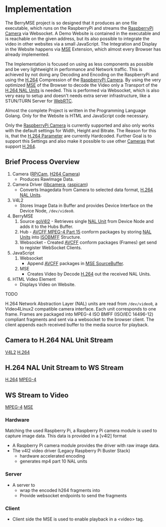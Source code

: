 # Implementation

The BerryMSE project is so designed that it produces an one file executable, which runs on the RaspberryPi and streams the [RaspberryPi Camera](Theory/Camera%20and%20Driver/rpicamera.md) via Websocket. A Demo Website is contained in the executable and is reachable on the given address, but its also possible to integrate the video in other websites via a small JavaScript. The Integration and Display in the Website happens via [MSE](Theory/Video/mse.md) Extension, which almost every Browser has already implemented.

The Implementation is focused on using as less components as possible and be very lightweight in performance and Network traffic. This is achieved by not doing any Decoding and Encoding on the RaspberryPi and using the [H.264](Theory/Video/h264.md) Compression of the [RaspberryPi Camera](Theory/Camera%20and%20Driver/rpicamera.md). By using the very optimized [MSE](Theory/Video/mse.md) of the Browser to decode the Video only a Transport of the [H.264 NAL Units](Theory/Video/h264.md) is needed. This is performed via Websocket, which is also very easy to setup and doesn't needs extra server infrastructure, like a STUN/TURN Server for [WebRTC](Research/webRTC.md).

Almost the complete Project is written in the Programming Language Golang. Only for the Website is HTML and JavaScript code necessary.

Only the [RaspberryPi Camera](Theory/Camera%20and%20Driver/rpicamera.md) is currently supported and also only works with the default settings for Width, Height and Bitrate. The Reason for this is, that the [H.264 Parameter](Theory/Video/h264.md) are currently Hardcoded. Further Goal is to support this Settings and also make it possible to use other [Cameras](Theory/Camera%20and%20Driver/h264camera.md) that support [H.264](Theory/Video/h264.md).

## Brief Process Overview

1. Camera ([RPiCam](Theory/Camera%20and%20Driver/rpicamera.md), [H264 Camera](Theory/Camera%20and%20Driver/h264camera.md))
    - Produces RawImage Data.
2. Camera Driver ([libcamera](Theory/Camera%20and%20Driver/libcamera.md), [raspicam](Theory/Camera%20and%20Driver/legacycameraStack.md))
    - Converts Imagedata from Camera to selected data format, [H.264 NAL Units](Theory/Video/h264.md).
3. V4L2
    - Stores Image Data in Buffer and provides Device Interface on the Device Node, ``/dev/video0``.
4. BerryMSE
    1. Source [goV4l2](Theory/Camera%20and%20Driver/goV4l2.md)
            - Retrieves single [NAL Unit](Theory/Video/h264.md) from Device Node and adds it to the Hubs Buffer.
    2. Hub
            - [AVCFF MPEG-4 Part 15](Theory/Video/mpeg4.md) conform packages by storing [NAL Units](Theory/Video/h264.md) into [ISOBMFF](Theory/Video/mpeg4.md) Structure. 
    3. Websocket
            - Created [AVCFF](Theory/Video/avcff.md) conform packages (Frames) get send to register WebSocket Clients. 
5. JavaScript
    1. Websocket
        - Append [AVCFF](Theory/Video/avcff.md) packages in [MSE SourceBuffer](Theory/Video/mse.md).
    2. MSE
        - Creates Video by Decode [H.264](Theory/Video/h264.md) out the received NAL Units.
6. HTML Video Element
    - Displays Video on Website.

TODO

H.264 Network Abstraction Layer (NAL) units are read from `/dev/video0`, a
Video4Linux2 compatible camera interface. Each unit corresponds to one frame.
Frames are packaged into MPEG-4 ISO BMFF (ISO/IEC 14496-12) compliant
fragments and sent via a websocket to the browser client. The client appends
each received buffer to the media source for playback.


## Camera to H.264 NAL Unit Stream

[V4L2](Theory/Camera%20and%20Driver/v4l2.md)
[H.264](Theory/Video/h264.md)

## H.264 NAL Unit Stream to WS Stream

[H.264](Theory/Video/h264.md)
[MPEG-4](Theory/Video/mpeg4.md)

## WS Stream to Video

[MPEG-4](Theory/Video/mpeg4.md)
[MSE](Theory/Video/mse.md)

### Hardware

Matching the used Raspberry Pi, a Raspberry Pi camera module is used to capture image data. This data is provided in a [v4l2] format 
- A Raspberry Pi camera module provides the driver with raw image data.
- The v4l2 video driver (Legacy Raspberry Pi Buster Stack)
  - hardware accelerated encoding
  - generates mp4 part 10 NAL units

### Server
- A server to
  -  wrap the encoded h264 fragments into 
  - Provide websocket endpoints to send the fragments

### Client
- Client side the MSE is used to enable playback in a \<video\> tag.



